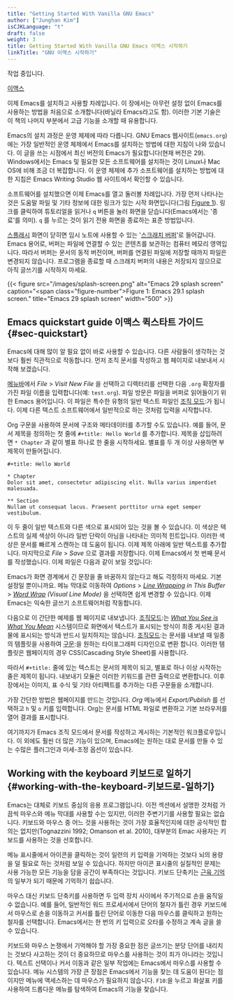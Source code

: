 ```yaml
---
title: "Getting Started With Vanilla GNU Emacs"
author: ["Junghan Kim"]
isCJKLanguage: "t"
draft: false
weight: 3
title: Getting Started With Vanilla GNU Emacs 이맥스 시작하기
linkTitle: "GNU 이맥스 시작하기"
---
```


<!--more-->

작업 중입니다.

<a class="org-gls" href="#gls.1" id="glsr.1.1">이맥스</a>

이제 Emacs를 설치하고 사용할 차례입니다. 이 장에서는 아무런 설정 없이 Emacs를 사용하는 방법을 처음으로 소개합니다(바닐라 Emacs라고도 함). 이러한 기본 기술은 이 책의 나머지 부분에서 고급 기능을 소개할 때 유용합니다.

Emacs의 설치 과정은 운영 체제에 따라 다릅니다. GNU Emacs 웹사이트(`emacs.org`)에는 가장 일반적인 운영 체제에서 Emacs를 설치하는 방법에 대한 지침이 나와 있습니다. 이 글을 쓰는 시점에서 최신 버전의 Emacs가 필요합니다(현재 버전은 29). Windows에서는 Emacs 및 필요한 모든 소프트웨어를 설치하는 것이 Linux나 Mac OS에 비해 조금 더 복잡합니다. 이 운영 체제에 추가 소프트웨어를 설치하는 방법에 대한 지침은 Emacs Writing Studio 웹 사이트에서 확인할 수 있습니다.

소프트웨어를 설치했으면 이제 Emacs를 열고 둘러볼 차례입니다. 가장 먼저 나타나는 것은 도움말 파일 및 기타 정보에 대한 링크가 있는 시작 화면입니다(그림 [Figure 1](#figure--fig-splash)). 링크를 클릭하여 튜토리얼을 읽거나 `q` 버튼을 눌러 화면을 닫습니다(Emacs에서는 '종료'를 의미). `q` 를 누르는 것이 읽기 전용 화면을 종료하는 표준 방법입니다.

<a class="org-gls" href="#gls.2" id="glsr.2.1">스플래시</a> 화면이 닫히면 임시 노트에 사용할 수 있는 '<a class="org-gls" href="#gls.3" id="glsr.3.1">스크래치 버퍼</a>'로 들어갑니다. Emacs 용어로, 버퍼는 파일에 연결할 수 있는 콘텐츠를 보관하는 컴퓨터 메모리 영역입니다. 따라서 버퍼는 문서의 동적 버전이며, 버퍼를 연결된 파일에 저장할 때까지 파일은 변경되지 않습니다. 프로그램을 종료할 때 스크래치 버퍼의 내용은 저장되지 않으므로 아직 글쓰기를 시작하지 마세요.

<a id="figure--fig-splash"></a>

{{< figure src="/images/splash-screen.png" alt="Emacs 29 splash screen" caption="<span class=\"figure-number\">Figure 1: </span>Emacs 29.1 splash screen." title="Emacs 29 splash screen" width="500" >}}


## Emacs quickstart guide 이맥스 퀵스타트 가이드 {#sec-quickstart}

Emacs에 대해 많이 알 필요 없이 바로 사용할 수 있습니다. 다른 사람들이 생각하는 것보다 훨씬 직관적으로 작동합니다. 먼저 조직 문서를 작성하고 웹 페이지로 내보내서 시작해 보겠습니다.

<a class="org-gls" href="#gls.4" id="glsr.4.1">메뉴바</a>에서 _File_ &gt; _Visit New File_ 을 선택하고 디렉터리를 선택한 다음 `.org` 확장자를 가진 파일 이름을 입력합니다(예: `test.org`). 파일 방문은 파일을 버퍼로 읽어들이기 위한 Emacs 용어입니다. 이 파일은 특수한 유형의 일반 텍스트 파일인 <a class="org-gls" href="#gls.5" id="glsr.5.1">조직 모드</a>:가 됩니다. 이제 다른 텍스트 소프트웨어에서 일반적으로 하는 것처럼 입력을 시작합니다.

Org 구문을 사용하여 문서에 구조와 메타데이터를 추가할 수도 있습니다. 예를 들어, 문서 제목을 정의하는 첫 줄에 `#+title: Hello World` 를 추가합니다. 제목을 삽입하려면 `* Chapter` 과 같이 별표 하나로 한 줄을 시작하세요. 별표를 두 개 이상 사용하면 부제목이 만들어집니다.

```text
#+title: Hello World

* Chapter
Dolor sit amet, consectetur adipiscing elit. Nulla varius imperdiet malesuada.

** Section
Nullam ut consequat lacus. Praesent porttitor urna eget semper vestibulum.
```

이 두 줄이 일반 텍스트와 다른 색으로 표시되어 있는 것을 볼 수 있습니다. 이 색상은 텍스트의 실제 색상이 아니라 일반 단락이 아님을 나타내는 의미적 힌트입니다. 이러한 색상은 문서를 빠르게 스캔하는 데 도움이 됩니다. 이제 제목 아래에 일반 텍스트를 추가합니다. 마지막으로 _File_ &gt; _Save_ 으로 결과를 저장합니다. 이제 Emacs에서 첫 번째 문서를 작성했습니다. 이제 파일은 다음과 같이 보일 것입니다:

Emacs가 화면 경계에서 긴 문장을 줄 바꿈하지 않는다고 해도 걱정하지 마세요. 기본 설정일 뿐이니까요. 메뉴 막대로 이동하여 _Options_ &gt; _<a class="org-gls" href="#gls.6" id="glsr.6.1">Line Wrapping</a> in This Buffer_ &gt; _<a class="org-gls" href="#gls.7" id="glsr.7.1">Word Wrap</a> (Visual Line Mode)_ 을 선택하면 쉽게 변경할 수 있습니다. 이제 Emacs는 익숙한 글쓰기 소프트웨어처럼 작동합니다.

다음으로 이 간단한 예제를 웹 페이지로 내보냅니다. <a class="org-gls" href="#gls.8" id="glsr.8.1">조직모드</a>:는 _<a class="org-gls" href="#gls.9" id="glsr.9.1">What You See is What You Mean</a>_ 시스템이므로 화면에서 텍스트가 표시되는 방식이 최종 게시된 결과물에 표시되는 방식과 반드시 일치하지는 않습니다. <a class="org-gls" href="#gls.8" id="glsr.8.2">조직모드</a>:는 문서를 내보낼 때 일종의 템플릿을 사용하여 <a class="org-gls" href="#gls.10" id="glsr.10.1">구문</a>:을 원하는 타이포그래피 디자인으로 변환 합니다. 이러한 템플릿은 웹페이지의 경우 CSS(Cascading Style Sheet)를 사용합니다.

따라서 `#+title:` 줄에 있는 텍스트는 문서의 제목이 되고, 별표로 하나 이상 시작하는 줄은 제목이 됩니다. 내보내기 모듈은 이러한 키워드를 관련 출력으로 변환합니다. 이후 장에서는 이미지, 표 수식 및 기타 아티팩트를 추가하는 다른 구문들을 소개합니다.

가장 간단한 방법은 웹페이지를 만드는 것입니다. _Org_ 메뉴에서 _Export/Publish_ 를 선택하고 `h` 및 `o` 키를 입력합니다. Org는 문서를 HTML 파일로 변환하고 기본 브라우저를 열어 결과를 표시합니다.

여기까지가 Emacs 조직 모드에서 문서를 작성하고 게시하는 기본적인 워크플로우입니다. 이 외에도 훨씬 더 많은 기능이 있으며, Emacs에는 원하는 대로 문서를 만들 수 있는 수많은 플러그인과 미세-조정 옵션이 있습니다.


## Working with the keyboard 키보드로 일하기 {#working-with-the-keyboard-키보드로-일하기}

Emacs는 대체로 키보드 중심의 응용 프로그램입니다. 이전 섹션에서 설명한 것처럼 가끔씩 마우스와 메뉴 막대를 사용할 수는 있지만, 이러한 주변기기를 사용할 필요는 없습니다. 키보드와 마우스 중 어느 것을 사용하는 것이 가장 효율적인지에 대한 공식적인 합의는 없지만(Tognazzini 1992; Omanson et al. 2010), 대부분의 Emac 사용자는 키보드를 사용하는 것을 선호합니다.

메뉴 표시줄에서 아이콘을 클릭하는 것이 일련의 키 입력을 기억하는 것보다 뇌의 용량을 덜 필요로 하는 것처럼 보일 수 있습니다. 하지만 아이콘 표시줄의 실질적인 문제는 사용 가능한 모든 기능을 담을 공간이 부족하다는 것입니다. 키보드 단축키는 <a class="org-gls" href="#gls.11" id="glsr.11.1">근육 기억</a>의 일부가 되기 때문에 기억하기 쉽습니다.

마우스 대신 키보드 단축키를 사용하면 두 입력 장치 사이에서 주기적으로 손을 움직일 수 없습니다. 예를 들어, 일반적인 워드 프로세서에서 단어의 철자가 틀린 경우 키보드에서 마우스로 손을 이동하고 커서를 틀린 단어로 이동한 다음 마우스를 클릭하고 원하는 철자를 선택합니다. Emacs에서는 한 번의 키 입력으로 오타를 수정하고 계속 글을 쓸 수 있습니다.

키보드와 마우스 논쟁에서 기억해야 할 가장 중요한 점은 글쓰기는 분당 단어를 내리치는 것보다 사고하는 것이 더 중요하므로 마우스를 사용하는 것이 죄가 아니라는 것입니다. 텍스트 선택이나 커서 이동과 같은 일부 작업에는 Emacs에서 마우스를 사용할 수 있습니다. 메뉴 시스템의 가장 큰 장점은 Emacs에서 기능을 찾는 데 도움이 된다는 점이지만 메뉴에 액세스하는 데 마우스가 필요하지 않습니다. `F10`:을 누르고 화살표 키를 사용하여 드롭다운 메뉴를 탐색하여 Emacs의 기능을 찾습니다.

